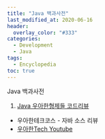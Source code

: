 ```yaml
---
title: "Java 백과사전"
last_modified_at: 2020-06-16
header:
  overlay_color: "#333"
categories:
  - Development
  - Java 
tags:
  - Encyclopedia
toc: true
---
```


Java 백과사전

1. [Java 우아한형제들 코드리뷰](https://woowacourse.github.io/javable)
  * 우아한테크코스 - 자바 소스 리뷰
  * [우아한Tech Youtube](https://www.youtube.com/channel/UC-mOekGSesms0agFntnQang)
